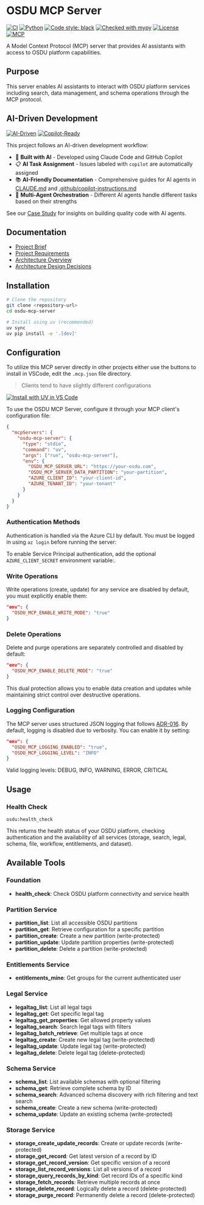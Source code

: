 # OSDU MCP Server

[![CI](https://github.com/danielscholl-osdu/osdu-mcp-server/actions/workflows/ci.yml/badge.svg)](https://github.com/danielscholl-osdu/osdu-mcp-server/actions/workflows/ci.yml)
[![Python](https://img.shields.io/badge/python-3.12%20|%203.13-blue)](https://www.python.org/downloads/)
[![Code style: black](https://img.shields.io/badge/code%20style-black-000000.svg)](https://github.com/psf/black)
[![Checked with mypy](https://img.shields.io/badge/mypy-checked-blue)](http://mypy-lang.org/)
[![License](https://img.shields.io/badge/License-Apache%202.0-blue.svg)](https://opensource.org/licenses/Apache-2.0)
[![MCP](https://img.shields.io/badge/MCP-Model%20Context%20Protocol-green)](https://modelcontextprotocol.io)

A Model Context Protocol (MCP) server that provides AI assistants with access to OSDU platform capabilities.

## Purpose

This server enables AI assistants to interact with OSDU platform services including search, data management, and schema operations through the MCP protocol.

## AI-Driven Development

[![AI-Driven](https://img.shields.io/badge/AI--Driven-Development-blueviolet)](https://github.com/danielscholl-osdu/osdu-mcp-server/blob/main/case-study.md)
[![Copilot-Ready](https://img.shields.io/badge/GitHub%20Copilot-Ready-8A2BE2?logo=github)](https://github.com/danielscholl-osdu/osdu-mcp-server/blob/main/.github/copilot-instructions.md)

This project follows an AI-driven development workflow:
- 🤖 **Built with AI** - Developed using Claude Code and GitHub Copilot
- 📋 **AI Task Assignment** - Issues labeled with `copilot` are automatically assigned
- 📚 **AI-Friendly Documentation** - Comprehensive guides for AI agents in [CLAUDE.md](CLAUDE.md) and [.github/copilot-instructions.md](.github/copilot-instructions.md)
- 🔄 **Multi-Agent Orchestration** - Different AI agents handle different tasks based on their strengths

See our [Case Study](case-study.md) for insights on building quality code with AI agents.

## Documentation

- [Project Brief](docs/project-brief.md)
- [Project Requirements](docs/project-prd.md)
- [Architecture Overview](docs/project-architect.md)
- [Architecture Design Decisions](docs/adr/README.md)

## Installation

```bash
# Clone the repository
git clone <repository-url>
cd osdu-mcp-server

# Install using uv (recommended)
uv sync
uv pip install -e '.[dev]'
```

## Configuration

To utilize this MCP server directly in other projects either use the buttons to install in VSCode, edit the `.mcp.json` file directory.

> Clients tend to have slightly different configurations

[![Install with UV in VS Code](https://img.shields.io/badge/VS_Code-UV-0098FF?style=flat-square&logo=visualstudiocode&logoColor=white)](https://vscode.dev/redirect?url=vscode:mcp/install?%7B%22name%22%3A%22osdu-mcp-server%22%2C%22command%22%3A%22uvx%22%2C%22args%22%3A%5B%22--from%22%2C%22git%2Bhttps%3A%2F%2Fgithub.com%2Fdanielscholl-osdu%2Fosdu-mcp-server%40main%22%2C%22osdu-mcp-server%22%5D%2C%22env%22%3A%7B%22OSDU_MCP_SERVER_URL%22%3A%22%24%7Binput%3Aosdu_url%7D%22%2C%22OSDU_MCP_SERVER_DATA_PARTITION%22%3A%22%24%7Binput%3Adata_partition%7D%22%2C%22AZURE_CLIENT_ID%22%3A%22%24%7Binput%3Aazure_client_id%7D%22%2C%22AZURE_TENANT_ID%22%3A%22%24%7Binput%3Aazure_tenant_id%7D%22%7D%2C%22inputs%22%3A%5B%7B%22id%22%3A%22osdu_url%22%2C%22type%22%3A%22promptString%22%2C%22description%22%3A%22OSDU%20Server%20URL%20(e.g.%2C%20https%3A%2F%2Fyour-osdu.com)%22%7D%2C%7B%22id%22%3A%22data_partition%22%2C%22type%22%3A%22promptString%22%2C%22description%22%3A%22OSDU%20Data%20Partition%20(e.g.%2C%20your-partition)%22%7D%2C%7B%22id%22%3A%22azure_client_id%22%2C%22type%22%3A%22promptString%22%2C%22description%22%3A%22Azure%20Client%20ID%22%7D%2C%7B%22id%22%3A%22azure_tenant_id%22%2C%22type%22%3A%22promptString%22%2C%22description%22%3A%22Azure%20Tenant%20ID%22%7D%2C%7B%22id%22%3A%22azure_client_secret%22%2C%22type%22%3A%22promptString%22%2C%22description%22%3A%22Azure%20Client%20Secret%20(optional%20for%20Service%20Principal%20auth)%22%2C%22password%22%3Atrue%7D%5D%7D)

To use the OSDU MCP Server, configure it through your MCP client's configuration file:

```json
{
  "mcpServers": {
    "osdu-mcp-server": {
      "type": "stdio",
      "command": "uv",
      "args": ["run", "osdu-mcp-server"],
      "env": {
        "OSDU_MCP_SERVER_URL": "https://your-osdu.com",
        "OSDU_MCP_SERVER_DATA_PARTITION": "your-partition",
        "AZURE_CLIENT_ID": "your-client-id",
        "AZURE_TENANT_ID": "your-tenant"
      }
    }
  }
}
```

### Authentication Methods

Authentication is handled via the Azure CLI by default. You must be logged in using `az login` before running the server:

To enable Service Principal authentication, add the optional `AZURE_CLIENT_SECRET` environment variable:.


### Write Operations

Write operations (create, update) for any service are disabled by default, you must explicitly enable them:

```json
"env": {
  "OSDU_MCP_ENABLE_WRITE_MODE": "true"
}
```

### Delete Operations

Delete and purge operations are separately controlled and disabled by default:

```json
"env": {
  "OSDU_MCP_ENABLE_DELETE_MODE": "true"
}
```

This dual protection allows you to enable data creation and updates while maintaining strict control over destructive operations.

### Logging Configuration

The MCP server uses structured JSON logging that follows [ADR-016](docs/adr/016-structured-logging-and-observability-pattern.md). By default, logging is disabled due to verbosity. You can enable it by setting:

```json
"env": {
  "OSDU_MCP_LOGGING_ENABLED": "true",
  "OSDU_MCP_LOGGING_LEVEL": "INFO" 
}
```

Valid logging levels: DEBUG, INFO, WARNING, ERROR, CRITICAL

## Usage

### Health Check

```
osdu:health_check
```

This returns the health status of your OSDU platform, checking authentication and the availability of all services (storage, search, legal, schema, file, workflow, entitlements, and dataset).

## Available Tools

### Foundation
- **health_check**: Check OSDU platform connectivity and service health

### Partition Service
- **partition_list**: List all accessible OSDU partitions
- **partition_get**: Retrieve configuration for a specific partition
- **partition_create**: Create a new partition (write-protected)
- **partition_update**: Update partition properties (write-protected)
- **partition_delete**: Delete a partition (write-protected)

### Entitlements Service
- **entitlements_mine**: Get groups for the current authenticated user

### Legal Service
- **legaltag_list**: List all legal tags
- **legaltag_get**: Get specific legal tag
- **legaltag_get_properties**: Get allowed property values
- **legaltag_search**: Search legal tags with filters
- **legaltag_batch_retrieve**: Get multiple tags at once
- **legaltag_create**: Create new legal tag (write-protected)
- **legaltag_update**: Update legal tag (write-protected)
- **legaltag_delete**: Delete legal tag (delete-protected)

### Schema Service
- **schema_list**: List available schemas with optional filtering
- **schema_get**: Retrieve complete schema by ID
- **schema_search**: Advanced schema discovery with rich filtering and text search
- **schema_create**: Create a new schema (write-protected)
- **schema_update**: Update an existing schema (write-protected)

### Storage Service
- **storage_create_update_records**: Create or update records (write-protected)
- **storage_get_record**: Get latest version of a record by ID
- **storage_get_record_version**: Get specific version of a record
- **storage_list_record_versions**: List all versions of a record
- **storage_query_records_by_kind**: Get record IDs of a specific kind
- **storage_fetch_records**: Retrieve multiple records at once
- **storage_delete_record**: Logically delete a record (delete-protected)
- **storage_purge_record**: Permanently delete a record (delete-protected)



